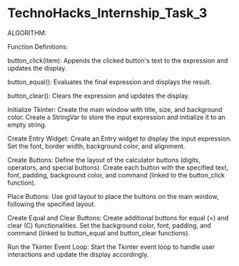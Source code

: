 # TechnoHacks_Internship_Task_3

ALGORITHM:

Function Definitions:

button_click(item): Appends the clicked button's text to the expression and updates the display.

button_equal(): Evaluates the final expression and displays the result.

button_clear(): Clears the expression and updates the display.

Initialize Tkinter:
Create the main window with title, size, and background color.
Create a StringVar to store the input expression and initialize it to an empty string.

Create Entry Widget:
Create an Entry widget to display the input expression.
Set the font, border width, background color, and alignment.

Create Buttons:
Define the layout of the calculator buttons (digits, operators, and special buttons).
Create each button with the specified text, font, padding, background color, and command (linked to the button_click function).

Place Buttons:
Use grid layout to place the buttons on the main window, following the specified layout.

Create Equal and Clear Buttons:
Create additional buttons for equal (=) and clear (C) functionalities.
Set the background color, font, padding, and command (linked to button_equal and button_clear functions).

Run the Tkinter Event Loop:
Start the Tkinter event loop to handle user interactions and update the display accordingly.
